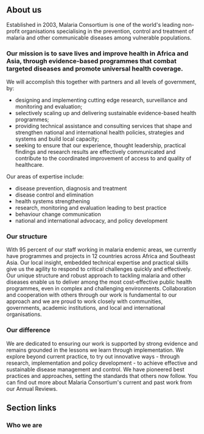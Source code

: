 ## About us

Established in 2003, Malaria Consortium is one of the world's leading non-profit organisations specialising in the prevention, control and treatment of malaria and other communicable diseases among vulnerable populations. 

### Our mission is to save lives and improve health in Africa and Asia, through evidence-based programmes that combat targeted diseases and promote universal health coverage. 

We will accomplish this together with partners and all levels of government, by:

* designing and implementing cutting edge research, surveillance and monitoring and evaluation;
* selectively scaling up and delivering sustainable evidence-based health programmes;
* providing technical assistance and consulting services that shape and strengthen national and international health policies, strategies and systems and build local capacity;
* seeking to ensure that our experience, thought leadership, practical findings and research results are effectively communicated and contribute to the coordinated improvement of access to and quality of healthcare. 

Our areas of expertise include:

* disease prevention, diagnosis and treatment
* disease control and elimination
* health systems strengthening
* research, monitoring and evaluation leading to best practice
* behaviour change communication
* national and international advocacy, and policy development

### Our structure

With 95 percent of our staff working in malaria endemic areas, we currently have programmes and projects in 12 countries across Africa and Southeast Asia. Our local insight, embedded technical expertise and practical skills give us the agility to respond to critical challenges quickly and effectively. Our unique structure and robust approach to tackling malaria and other diseases enable us to deliver among the most cost-effective public health programmes, even in complex and challenging environments. Collaboration and cooperation with others through our work is fundamental to our approach and we are proud to work closely with communities, governments, academic institutions, and local and international organisations. 

### Our difference

We are dedicated to ensuring our work is supported by strong evidence and remains grounded in the lessons we learn through implementation. We explore beyond current practice, to try out innovative ways - through research, implementation and policy development - to achieve effective and sustainable disease management and control. We have pioneered best practices and approaches, setting the standards that others now follow. You can find out more about Malaria Consortium's current and past work from our Annual Reviews.

## Section links

### Who we are
